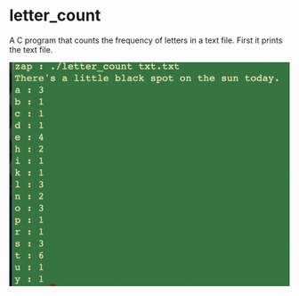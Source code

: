 # letter_count
A C program that counts the frequency of letters in a text file. First it prints the text file.

<div>
	<img src="/example.png">
</div>
